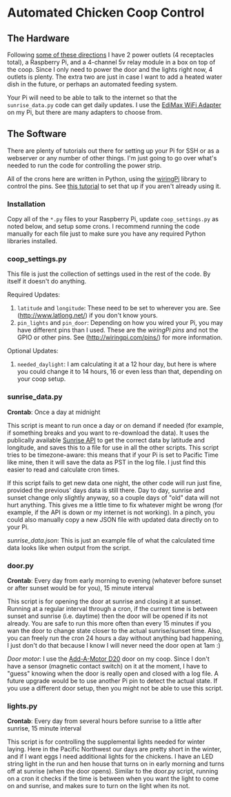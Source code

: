 # Automated Chicken Coop Control

## The Hardware

Following [some of these directions](http://www.instructables.com/id/Web-Controlled-8-Channel-Powerstrip/) I have 2 power outlets (4 receptacles total), a Raspberry Pi, and a 4-channel 5v relay module in a box on top of the coop. Since I only need to power the door and the lights right now, 4 outlets is plenty. The extra two are just in case I want to add a heated water dish in the future, or perhaps an automated feeding system.

Your Pi will need to be able to talk to the internet so that the `sunrise_data.py` code can get daily updates. I use the [EdiMax WiFi Adapter](http://amzn.com/B003MTTJOY) on my Pi, but there are many adapters to choose from.

## The Software

There are plenty of tutorials out there for setting up your Pi for SSH or as a webserver or any number of other things. I'm just going to go over what's needed to run the code for controlling the power strip. 

All of the crons here are written in Python, using the [wiringPi](http://wiringpi.com) library to control the pins. See [this tutorial](http://raspi.tv/2013/how-to-use-wiringpi2-for-python-on-the-raspberry-pi-in-raspbian) to set that up if you aren't already using it. 

### Installation

Copy all of the `*.py` files to your Raspberry Pi, update `coop_settings.py` as noted below, and setup some crons. I recommend running the code manually for each file just to make sure you have any required Python libraries installed. 

### coop_settings.py

This file is just the collection of settings used in the rest of the code. By itself it doesn't do anything.

Required Updates:

1. `latitude` and `longitude`: These need to be set to wherever you are. See (http://www.latlong.net/) if you don't know yours. 
2. `pin_lights` and `pin_door`: Depending on how you wired your Pi, you may have different pins than I used. These are the _wiringPi pins_ and not the GPIO or other pins. See (http://wiringpi.com/pins/) for more information. 

Optional Updates:

1. `needed_daylight`: I am calculating it at a 12 hour day, but here is where you could change it to 14 hours, 16 or even less than that, depending on your coop setup.

### sunrise_data.py

**Crontab**: Once a day at midnight

This script is meant to run once a day or on demand if needed (for example, if something breaks and you want to re-download the data). It uses the publically available [Sunrise API](http://sunrise-sunset.org/api) to get the correct data by latitude and longitude, and saves this to a file for use in all the other scripts. This script tries to be timezone-aware: this means that if your Pi is set to Pacific Time like mine, then it will save the data as PST in the log file. I just find this easier to read and calculate cron times.

If this script fails to get new data one night, the other code will run just fine, provided the previous' days data is still there. Day to day, sunrise and sunset change only slightly anyway, so a couple days of "old" data will not hurt anything. This gives me a little time to fix whatever might be wrong (for example, if the API is down or my internet is not working). In a pinch, you could also manually copy a new JSON file with updated data directly on to your Pi.

_sunrise_data.json_: This is just an example file of what the calculated time data looks like when output from the script.

### door.py

**Crontab**: Every day from early morning to evening (whatever before sunset or after sunset would be for you), 15 minute interval

This script is for opening the door at sunrise and closing it at sunset. Running at a regular interval through a cron, if the current time is between sunset and sunrise (i.e. daytime) then the door will be opened if its not already. You are safe to run this more often than every 15 minutes if you wan the door to change state closer to the actual sunrise/sunset time. Also, you can freely run the cron 24 hours a day without anything bad happening, I just don't do that because I know I will never need the door open at 1am :)

_Door motor_: I use the [Add-A-Motor D20](http://www.add-a-motor.com/) door on my coop. Since I don't have a sensor (magnetic contact switch) on it at the moment, I have to "guess" knowing when the door is really open and closed with a log file. A future upgrade would be to use another Pi pin to detect the actual state. If you use a different door setup, then you might not be able to use this script.

### lights.py

**Crontab**: Every day from several hours before sunrise to a little after sunrise, 15 minute interval

This script is for controlling the supplemental lights needed for winter laying. Here in the Pacific Northwest our days are pretty short in the winter, and if I want eggs I need additional lights for the chickens. I have an LED string light in the run and hen house that turns on in early morning and turns off at sunrise (when the door opens). Similar to the door.py script, running on a cron it checks if the time is between when you want the light to come on and sunrise, and makes sure to turn on the light when its not. 

